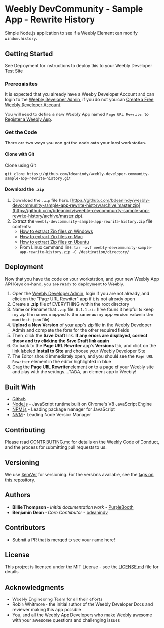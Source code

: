 # Weebly DevCommunity - Sample App - Rewrite History

Simple Node.js application to see if a Weebly Element can modify `window.history`.

## Getting Started

See Deployment for instructions to deploy this to your Weebly Developer Test Site.

### Prerequisites

It is expected that you already have a Weebly Developer Account and can login to the [Weebly Developer Admin](https://www.weebly.com/developer-admin/), if you do not you can [Create a Free Weebly Developer Account](https://dev.weebly.com/create-a-developer-account.html).

You will need to define a new Weebly App named `Page URL Rewriter` to [Register a Weebly App](https://dev.weebly.com/register-your-app.html).

### Get the Code

There are two ways you can get the code onto your local workstation.

#### Clone with Git

Clone using Git

```
git clone https://github.com/bdeanindy/weebly-developer-community-sample-app-rewrite-history.git
```

#### Download the `.zip`

1. Download the `.zip` file here: [https://github.com/bdeanindy/weebly-devcommunity-sample-app-rewrite-history/archive/master.zip](https://github.com/bdeanindy/weebly-devcommunity-sample-app-rewrite-history/archive/master.zip).
2. Extract the `weebly-devcommunity-sample-app-rewrite-history.zip` file contents:
    * [How to extract Zip files on Windows](https://support.microsoft.com/en-us/help/14200/windows-compress-uncompress-zip-files)
    * [How to extract Zip files on Mac](https://support.apple.com/kb/PH25411?locale=en_US)
    * [How to extract Zip files on Ubuntu](https://askubuntu.com/questions/86849/how-to-unzip-a-zip-file-from-the-terminal)
    * From Linux command line: `tar -xvf weebly-devcommunity-sample-app-rewrite-history.zip -C /destination/directory/`

## Deployment

Now that you have the code on your workstation, and your new Weebly App API Keys on-hand, you are ready to deployment to Weebly.

1. Open the [Weebly Developer Admin](https://www.weebly.com/developer-admin), login if you are not already, and click on the "Page URL Rewriter" app if it is not already open
2. Create a **.zip** file of EVERYTHING within the root directory
3. Name or Rename that `.zip` file: `0.1.1.zip` (I've found it helpful to keep my zip file names mapped to the same as my app version value in the `manifest.json` file)
4. **Upload a New Version** of your app's zip file in the Weebly Developer Admin and complete the form for the other required fields
5. Then, click the **Save Draft** link. __If any errors are displayed, correct those and try clicking the **Save Draft** link again__
7. Go back to the **Page URL Rewriter** app's **Versions** tab, and click on the link labeled **Install to Site** and choose your Weebly Developer Site
8. The Editor should immediately open, and you should see the `Page URL Rewriter` element in the editor highlighted in blue
9. Drag the **Page URL Rewriter** element on to a page of your Weebly site and play with the settings....TADA, an element app in Weebly!

## Built With

* [Github](https://github.com)
* [Node.js](https://maven.apache.org/) - JavaScript runtime built on Chrome's V8 JavaScript Engine
* [NPM.js](https://npmjs.org) - Leading package manager for JavaScript
* [NVM](https://github.com/creationix/nvm) - Leading Node Version Manager

## Contributing

Please read [CONTRIBUTING.md](CONTRIBUTING.md) for details on the Weebly Code of Conduct, and the process for submitting pull requests to us.

## Versioning

We use [SemVer](http://semver.org/) for versioning. For the versions available, see the [tags on this repository](https://github.com/your/project/tags). 

## Authors

* **Billie Thompson** - *Initial documentation work* - [PurpleBooth](https://github.com/PurpleBooth)
* **Benjamin Dean** - *Core Contributor* - [bdeanindy](https://github.com/bdeanindy)

## Contributors

* Submit a PR that is merged to see your name here!

## License

This project is licensed under the MIT License - see the [LICENSE.md](LICENSE.md) file for details

## Acknowledgments

* Weebly Engineering Team for all their efforts
* Robin Whitmore - the initial author of the Weebly Developer Docs and reviewer making this app possible
* You, and all the Weebly App Developers who make Weebly awesome with your awesome questions and challenging issues
